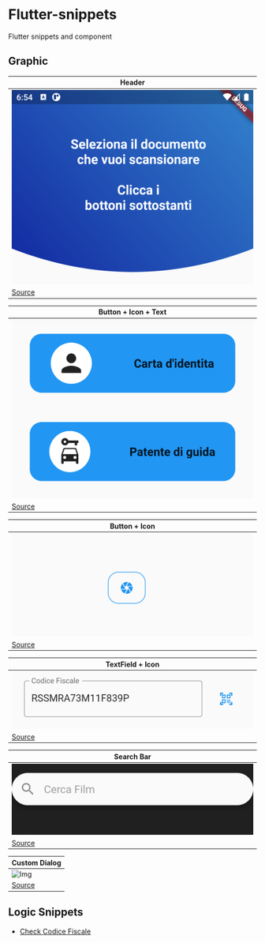 # Flutter-snippets
Flutter snippets and component


## Graphic
| Header  | 
| ------------- |
| ![Header](https://raw.githubusercontent.com/IsD4n73/flutter-snippets/main/Screen/Screenshot_1668970445.png) |
| [Source](https://github.com/IsD4n73/flutter-snippets/blob/main/Source/header.dart) |



| Button + Icon + Text  | 
| ------------- |
| ![Img](https://raw.githubusercontent.com/IsD4n73/flutter-snippets/main/Screen/Screenshot_1668970597.png) |
| [Source](https://github.com/IsD4n73/flutter-snippets/blob/main/Source/doc_button.dart) |


| Button + Icon | 
| ------------- |
| ![Img](https://raw.githubusercontent.com/IsD4n73/flutter-snippets/main/Screen/Screenshot_1668972294.png) |
| [Source](https://github.com/IsD4n73/flutter-snippets/blob/main/Source/button_icon.dart) |


| TextField + Icon | 
| ------------- |
| ![Img](https://raw.githubusercontent.com/IsD4n73/Flutter-Snippets/main/Screen/Screenshot_1669108110.png) |
| [Source](https://github.com/IsD4n73/Flutter-Snippets/blob/main/Source/textfield_icon.dart) |


| Search Bar | 
| ------------- |
| ![Img](https://raw.githubusercontent.com/IsD4n73/Flutter-Snippets/main/Screen/Screenshot_20221204_230204_com.example.flutter_tv_edit_25110143312313.jpg) |
| [Source](https://github.com/IsD4n73/Flutter-Snippets/blob/main/Source/barra_ricerca.dart) |


| Custom Dialog | 
| ------------- |
| ![Img]() |
| [Source](https://github.com/IsD4n73/Flutter-Snippets/blob/main/Source/custom_dialog.dart) |


## Logic Snippets 
 - [Check Codice Fiscale](https://github.com/IsD4n73/Flutter-Snippets/blob/main/Logic/check_cf.dart)
